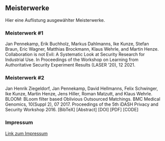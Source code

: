 ## Meisterwerke

Hier eine Auflistung ausgewählter Meisterwerke.

### Meisterwerk #1
Jan Pennekamp, Erik Buchholz, Markus Dahlmanns, Ike Kunze, Stefan Braun, Eric Wagner, Matthias Brockmann, Klaus Wehrle, and Martin Henze. Collaboration is not Evil: A Systematic Look at Security Research for Industrial Use. In Proceedings of the Workshop on Learning from Authoritative Security Experiment Results (LASER ’20), 12 2021. 

### Meisterwerk #2
Jan Henrik Ziegeldorf, Jan Pennekamp, David Hellmanns, Felix Schwinger, Ike Kunze, Martin Henze, Jens Hiller, Roman Matzutt, and Klaus Wehrle. BLOOM: BLoom filter based Oblivious Outsourced Matchings. BMC Medical Genomics, 10(Suppl 2), 07 2017. Proceedings of the 5th iDASH Privacy and Security Workshop 2016.
[BibTeX] [Abstract] [DOI] [PDF] [CODE]

### Impressum
[Link zum Impressum](IMPRESSUM.MD)
